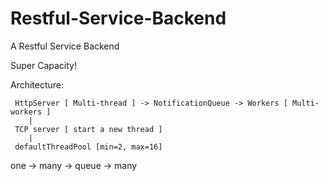 Restful-Service-Backend
=======================

A Restful Service Backend

Super Capacity!

Architecture:

	 HttpServer [ Multi-thread ] -> NotificationQueue -> Workers [ Multi-workers ]
	 	|
	 TCP server [ start a new thread ]
	 	|
	 defaultThreadPool [min=2, max=16]



one -> many -> queue -> many






